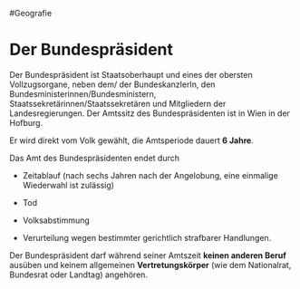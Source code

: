 #Geografie 

# Der Bundespräsident
Der Bundespräsident ist Staatsoberhaupt und eines der obersten Vollzugsorgane, neben dem/ der BundeskanzlerIn, den Bundesministerinnen/Bundesministern, Staatssekretärinnen/Staatssekretären und Mitgliedern der Landesregierungen. Der Amtssitz des Bundespräsidenten ist in Wien in der Hofburg. 

Er wird direkt vom Volk gewählt, die Amtsperiode dauert **6 Jahre**.  

Das Amt des Bundespräsidenten endet durch 

-   Zeitablauf (nach sechs Jahren nach der Angelobung, eine einmalige Wiederwahl ist zulässig) 

-   Tod  

-   Volksabstimmung  

-   Verurteilung wegen bestimmter gerichtlich strafbarer Handlungen. 


Der Bundespräsident darf während seiner Amtszeit **keinen anderen Beruf** ausüben und keinem allgemeinen **Vertretungskörper** (wie dem Nationalrat, Bundesrat oder Landtag) angehören.